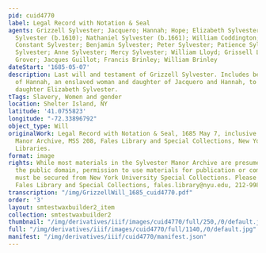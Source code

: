 ```yaml
---
pid: cuid4770
label: Legal Record with Notation & Seal
agents: Grizzell Sylvester; Jacquero; Hannah; Hope; Elizabeth Sylvester; Nathaniel
  Sylvester (b.1610); Nathaniel Sylvester (b.1661); William Coddington; Giles Sylvester;
  Constant Sylvester; Benjamin Sylvester; Peter Sylvester; Patience Sylvester; Mary
  Sylvester; Anne Sylvester; Mercy Sylvester; William Lloyd; Grissell Lloyd; Simon
  Grover; Jacques Guillot; Francis Brinley; William Brinley
dateStart: '1685-05-07'
description: Last will and testament of Grizzell Sylvester. Includes bequeathment
  of Hannah, an enslaved woman and daughter of Jacquero and Hannah, to Grizzell's
  daughter Elizabeth Sylvester.
tTags: Slavery, Women and gender
location: Shelter Island, NY
latitude: '41.0755823'
longitude: "-72.33896792"
object_type: Will
originalWork: Legal Record with Notation & Seal, 1685 May 7, inclusive. Sylvester
  Manor Archive, MSS 208, Fales Library and Special Collections, New York University
  Libraries.
format: image
rights: While most materials in the Sylvester Manor Archive are presumed to be in
  the public domain, permission to use materials for publication or commercial purposes
  must be secured from New York University Special Collections. Please contact the
  Fales Library and Special Collections, fales.library@nyu.edu, 212-998-2596.
transcription: "/img/GrizzellWill_1685_cuid4770.pdf"
order: '3'
layout: smtestwaxbuilder2_item
collection: smtestwaxbuilder2
thumbnail: "/img/derivatives/iiif/images/cuid4770/full/250,/0/default.jpg"
full: "/img/derivatives/iiif/images/cuid4770/full/1140,/0/default.jpg"
manifest: "/img/derivatives/iiif/cuid4770/manifest.json"
---
```

